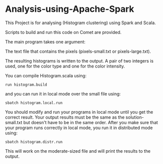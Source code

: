 # Analysis-using-Apache-Spark


This Project is for analysing (Histogram clustering) using Spark and Scala. 

Scripts to build and run this code on Comet are provided. 

The main program takes one argument: 

The text file that contains the pixels (pixels-small.txt or pixels-large.txt). 

The resulting histograms is written to the output. A pair of two integers is used, one for the color type and one for the color intensity.



You can compile Histogram.scala using:
```
run histogram.build
```
and you can run it in local mode over the small file using:
```
sbatch histogram.local.run
```
You should modify and run your programs in local mode until you get the correct result. Your output results must be the same as the solution-small.txt but doesn't have to be in the same order. After you make sure that your program runs correctly in local mode, you run it in distributed mode using:
```
sbatch histogram.distr.run
```
This will work on the moderate-sized file and will print the results to the output.
